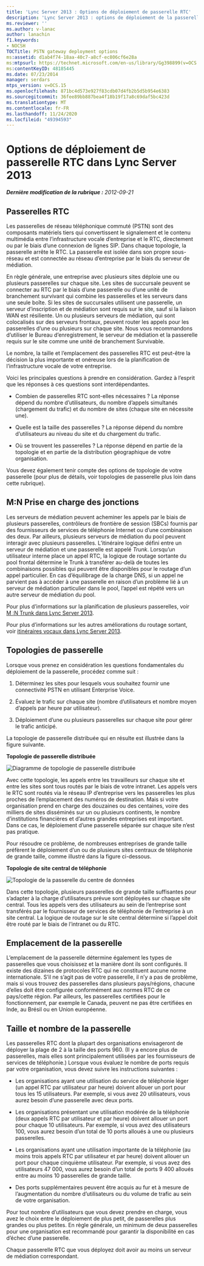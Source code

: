 ```yaml
---
title: 'Lync Server 2013 : Options de déploiement de passerelle RTC'
description: 'Lync Server 2013 : options de déploiement de la passerelle RTC.'
ms.reviewer: ''
ms.author: v-lanac
author: lanachin
f1.keywords:
- NOCSH
TOCTitle: PSTN gateway deployment options
ms:assetid: d1ab4f74-18aa-40c7-a8cf-ec806cf6e28a
ms:mtpsurl: https://technet.microsoft.com/en-us/library/Gg398899(v=OCS.15)
ms:contentKeyID: 48185445
ms.date: 07/23/2014
manager: serdars
mtps_version: v=OCS.15
ms.openlocfilehash: 871bc4d573e927f83cdb07d4fb2b5d5b954e6383
ms.sourcegitcommit: 36fee89bb887bea4f18b19f17a8c69daf5bc423d
ms.translationtype: MT
ms.contentlocale: fr-FR
ms.lasthandoff: 11/24/2020
ms.locfileid: "49394593"
---
```

# <a name="pstn-gateway-deployment-options-in-lync-server-2013"></a>Options de déploiement de passerelle RTC dans Lync Server 2013

<div data-xmlns="http://www.w3.org/1999/xhtml">

<div class="topic" data-xmlns="http://www.w3.org/1999/xhtml" data-msxsl="urn:schemas-microsoft-com:xslt" data-cs="https://msdn.microsoft.com/">

<div data-asp="https://msdn2.microsoft.com/asp">



</div>

<div id="mainSection">

<div id="mainBody">

<span> </span>

_**Dernière modification de la rubrique :** 2012-09-21_

<div>

## <a name="pstn-gateways"></a>Passerelles RTC

Les passerelles de réseau téléphonique commuté (PSTN) sont des composants matériels tiers qui convertissent le signalement et le contenu multimédia entre l’infrastructure vocale d’entreprise et le RTC, directement ou par le biais d’une connexion de lignes SIP. Dans chaque topologie, la passerelle arrête le RTC. La passerelle est isolée dans son propre sous-réseau et est connectée au réseau d’entreprise par le biais du serveur de médiation.

En règle générale, une entreprise avec plusieurs sites déploie une ou plusieurs passerelles sur chaque site. Les sites de succursale peuvent se connecter au RTC par le biais d’une passerelle ou d’une unité de branchement survivant qui combine les passerelles et les serveurs dans une seule boîte. Si les sites de succursales utilisent une passerelle, un serveur d’inscription et de médiation sont requis sur le site, sauf si la liaison WAN est résiliente. Un ou plusieurs serveurs de médiation, qui sont colocalisés sur des serveurs frontaux, peuvent router les appels pour les passerelles d’une ou plusieurs sur chaque site. Nous vous recommandons d’utiliser le Bureau d’enregistrement, le serveur de médiation et la passerelle requis sur le site comme une unité de branchement Survivable.

Le nombre, la taille et l’emplacement des passerelles RTC est peut-être la décision la plus importante et onéreuse lors de la planification de l’infrastructure vocale de votre entreprise.

Voici les principales questions à prendre en considération. Gardez à l’esprit que les réponses à ces questions sont interdépendantes.

  - Combien de passerelles RTC sont-elles nécessaires ? La réponse dépend du nombre d’utilisateurs, du nombre d’appels simultanés (chargement du trafic) et du nombre de sites (chaque site en nécessite une).

  - Quelle est la taille des passerelles ? La réponse dépend du nombre d’utilisateurs au niveau du site et du chargement du trafic.

  - Où se trouvent les passerelles ? La réponse dépend en partie de la topologie et en partie de la distribution géographique de votre organisation.

Vous devez également tenir compte des options de topologie de votre passerelle (pour plus de détails, voir topologies de passerelle plus loin dans cette rubrique).

<div>

## <a name="mn-trunk-support"></a>M:N Prise en charge des jonctions

Les serveurs de médiation peuvent acheminer les appels par le biais de plusieurs passerelles, contrôleurs de frontière de session (SBCs) fournis par des fournisseurs de services de téléphonie Internet ou d’une combinaison des deux. Par ailleurs, plusieurs serveurs de médiation du pool peuvent interagir avec plusieurs passerelles. L’itinéraire logique défini entre un serveur de médiation et une passerelle est appelé *Trunk*. Lorsqu’un utilisateur interne place un appel RTC, la logique de routage sortante du pool frontal détermine le Trunk à transférer au-delà de toutes les combinaisons possibles qui peuvent être disponibles pour le routage d’un appel particulier. En cas d’équilibrage de la charge DNS, si un appel ne parvient pas à accéder à une passerelle en raison d’un problème lié à un serveur de médiation particulier dans le pool, l’appel est répété vers un autre serveur de médiation du pool.

Pour plus d’informations sur la planification de plusieurs passerelles, voir [M :N Trunk dans Lync Server 2013](lync-server-2013-m-n-trunk.md).

Pour plus d’informations sur les autres améliorations du routage sortant, voir [itinéraires vocaux dans Lync Server 2013](lync-server-2013-voice-routes.md).

</div>

<div>

## <a name="gateway-topologies"></a>Topologies de passerelle

Lorsque vous prenez en considération les questions fondamentales du déploiement de la passerelle, procédez comme suit :

1.  Déterminez les sites pour lesquels vous souhaitez fournir une connectivité PSTN en utilisant Enterprise Voice.

2.  Évaluez le trafic sur chaque site (nombre d’utilisateurs et nombre moyen d’appels par heure par utilisateur).

3.  Déploiement d’une ou plusieurs passerelles sur chaque site pour gérer le trafic anticipé.

La topologie de passerelle distribuée qui en résulte est illustrée dans la figure suivante.

**Topologie de passerelle distribuée**

![Diagramme de topologie de passerelle distribuée](images/Gg398899.f0f65a0b-a462-491a-878b-4d4bf0a96f6d(OCS.15).jpg "Diagramme de topologie de passerelle distribuée")

Avec cette topologie, les appels entre les travailleurs sur chaque site et entre les sites sont tous routés par le biais de votre intranet. Les appels vers le RTC sont routés via le réseau IP d’entreprise vers les passerelles les plus proches de l’emplacement des numéros de destination. Mais si votre organisation prend en charge des douzaines ou des centaines, voire des milliers de sites disséminés sur un ou plusieurs continents, le nombre d’institutions financières et d’autres grandes entreprises est important. Dans ce cas, le déploiement d’une passerelle séparée sur chaque site n’est pas pratique.

Pour résoudre ce problème, de nombreuses entreprises de grande taille préfèrent le déploiement d’un ou de plusieurs sites centraux de téléphonie de grande taille, comme illustré dans la figure ci-dessous.

**Topologie de site central de téléphonie**

![Topologie de la passerelle du centre de données](images/Gg398899.927f4808-bf74-405a-be20-2cd9cd87af6d(OCS.15).jpg "Topologie de la passerelle du centre de données")

Dans cette topologie, plusieurs passerelles de grande taille suffisantes pour s’adapter à la charge d’utilisateurs prévue sont déployées sur chaque site central. Tous les appels vers des utilisateurs au sein de l’entreprise sont transférés par le fournisseur de services de téléphonie de l’entreprise à un site central. La logique de routage sur le site central détermine si l’appel doit être routé par le biais de l’intranet ou du RTC.

</div>

<div>

## <a name="gateway-location"></a>Emplacement de la passerelle

L’emplacement de la passerelle détermine également les types de passerelles que vous choisissez et la manière dont ils sont configurés. Il existe des dizaines de protocoles RTC qui ne constituent aucune norme internationale. S’il ne s’agit pas de votre passerelle, il n’y a pas de problème, mais si vous trouvez des passerelles dans plusieurs pays/régions, chacune d’elles doit être configurée conformément aux normes RTC de ce pays/cette région. Par ailleurs, les passerelles certifiées pour le fonctionnement, par exemple le Canada, peuvent ne pas être certifiées en Inde, au Brésil ou en Union européenne.

</div>

<div>

## <a name="gateway-size-and-number"></a>Taille et nombre de la passerelle

Les passerelles RTC dont la plupart des organisations envisageront de déployer la plage de 2 à la taille des ports 960. (Il y a encore plus de passerelles, mais elles sont principalement utilisées par les fournisseurs de services de téléphonie.) Lorsque vous évaluez le nombre de ports requis par votre organisation, vous devez suivre les instructions suivantes :

  - Les organisations ayant une utilisation du service de téléphonie léger (un appel RTC par utilisateur par heure) doivent allouer un port pour tous les 15 utilisateurs. Par exemple, si vous avez 20 utilisateurs, vous aurez besoin d’une passerelle avec deux ports.

  - Les organisations présentant une utilisation modérée de la téléphonie (deux appels RTC par utilisateur et par heure) doivent allouer un port pour chaque 10 utilisateurs. Par exemple, si vous avez des utilisateurs 100, vous aurez besoin d’un total de 10 ports alloués à une ou plusieurs passerelles.

  - Les organisations ayant une utilisation importante de la téléphonie (au moins trois appels RTC par utilisateur et par heure) doivent allouer un port pour chaque cinquième utilisateur. Par exemple, si vous avez des utilisateurs 47 000, vous aurez besoin d’un total de ports 9 400 alloués entre au moins 10 passerelles de grande taille.

  - Des ports supplémentaires peuvent être acquis au fur et à mesure de l’augmentation du nombre d’utilisateurs ou du volume de trafic au sein de votre organisation.

Pour tout nombre d’utilisateurs que vous devez prendre en charge, vous avez le choix entre le déploiement de plus petit, de passerelles plus grandes ou plus petites. En règle générale, un minimum de deux passerelles pour une organisation est recommandé pour garantir la disponibilité en cas d’échec d’une passerelle.

Chaque passerelle RTC que vous déployez doit avoir au moins un serveur de médiation correspondant.

</div>

</div>

</div>

<span> </span>

</div>

</div>

</div>

